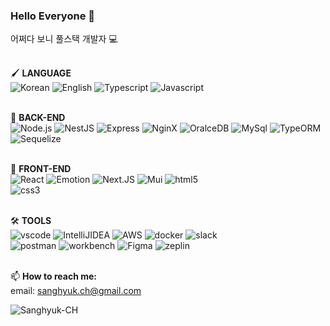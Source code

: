 ### Hello Everyone 👋
어쩌다 보니 풀스택 개발자 💻 
<br/>
<br/>

🖌 **LANGUAGE** <br/>
![Korean](https://img.shields.io/badge/Korean-red)
![English](https://img.shields.io/badge/English-blue)
![Typescript](https://img.shields.io/badge/TypeScript-black?logo=typescript)
![Javascript](https://img.shields.io/badge/JavaScript-black?logo=javascript)
<br/>
<br/>

🌱 **BACK-END** <br/>
![Node.js](https://img.shields.io/badge/Node.js-black?logo=node.js)
![NestJS](https://img.shields.io/badge/NestJS-black?logo=NestJS)
![Express](https://img.shields.io/badge/Express-black?logo=express)
![NginX](https://img.shields.io/badge/Nginx-black?logo=nginx)
![OralceDB](https://img.shields.io/badge/OracleDB-black?logo=oracle)
![MySql](https://img.shields.io/badge/MySQL-black?logo=mysql)
![TypeORM](https://img.shields.io/badge/typeORM-black)
![Sequelize](https://img.shields.io/badge/Sequelize-black?logo=sequilize)
<br/>
<br/>

🌱 **FRONT-END** <br/>
![React](https://img.shields.io/badge/React-black?logo=react)
![Emotion](https://img.shields.io/badge/Emotion-black?logo=emotion)
![Next.JS](https://img.shields.io/badge/Next.JS-black?logo=Next.JS)
![Mui](https://img.shields.io/badge/MaterialUI-black?logo=mui)
![html5](https://img.shields.io/badge/HTML5-black?logo=html5)	
![css3](https://img.shields.io/badge/CSS3-black?logo=css3)
<br/><br/>

🛠 **TOOLS** <br/>
![vscode](https://img.shields.io/badge/VSCode-black?logo=visual-studio-code)
![IntelliJIDEA](https://img.shields.io/badge/IntelliJ-black?logo=IntelliJIDEA)
![AWS](https://img.shields.io/badge/AWS-black?logo=Amazon-AWS)
![docker](https://img.shields.io/badge/Docker-black?logo=docker)
![slack](https://img.shields.io/badge/Slack-black?logo=slack)	
![postman](https://img.shields.io/badge/Postman-black?logo=postman) 
![workbench](https://img.shields.io/badge/MySQLWorkbench-black?logo=mysql)
![Figma](https://img.shields.io/badge/Figma-black?logo=figma)
![zeplin](https://img.shields.io/badge/Zeplin-black)
<br/><br/>

📫 **How to reach me:** <br/>
email: sanghyuk.ch@gmail.com <br/>
<!--blog: <a href="https://Sanghyuk-CH.tistory.com">Sanghyuk-CH.tistory</a><br/>-->
<!--<br/>
**PROJECTS:** <br/>
https://cloud-bookstore.com <br/>-->
<p><img align="left" src="https://github-readme-streak-stats.herokuapp.com/?user=Sanghyuk-CH&" alt="Sanghyuk-CH" /></p>
